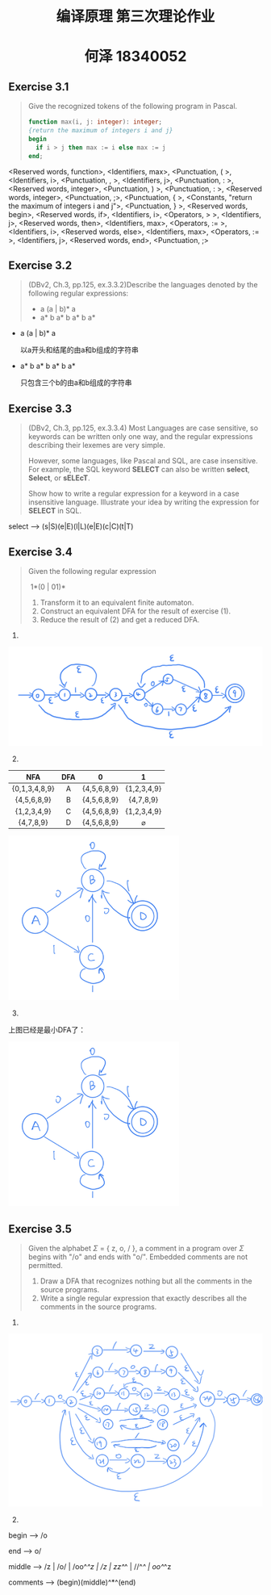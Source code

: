 <h1 align=center>编译原理 第三次理论作业</h1>

<h1 align=center>何泽  18340052</h1>

## Exercise 3.1

> Give the recognized tokens of the following program in Pascal.
>
> ```pascal
> function max(i, j: integer): integer; 
> {return the maximum of integers i and j} 
> begin
> 	if i > j then max := i else max := j 
> end;
> ```

<Reserved words, function>, <Identifiers, max>, <Punctuation, ( >, <Identifiers, i>, <Punctuation, , >, <Identifiers, j>, <Punctuation, : >, <Reserved words, integer>,  <Punctuation, ) >,  <Punctuation, : >, <Reserved words, integer>,  <Punctuation, ;>, <Punctuation, { >, <Constants, "return the maximum of integers i and j">, <Punctuation, } >, <Reserved words, begin>, <Reserved words, if>, <Identifiers, i>, <Operators, > >, <Identifiers, j>, <Reserved words, then>, <Identifiers, max>,  <Operators, := >, <Identifiers, i>, <Reserved words, else>, <Identifiers, max>,  <Operators, := >, <Identifiers, j>, <Reserved words, end>, <Punctuation, ;>

## Exercise 3.2

> (DBv2, Ch.3, pp.125, ex.3.3.2)Describe the languages denoted by the following regular expressions:
>
> - a (a | b)* a
> - a* b a* b a* b a*

- a (a | b)* a

    以a开头和结尾的由a和b组成的字符串

- a* b a* b a* b a*

    只包含三个b的由a和b组成的字符串

## Exercise 3.3

> (DBv2, Ch.3, pp.125, ex.3.3.4) Most Languages are case sensitive, so keywords can be written only one way, and the regular expressions describing their lexemes are very simple.
>
> However, some languages, like Pascal and SQL, are case insensitive. For example, the SQL keyword **SELECT** can also be written **select**, **Select**, or **sELEcT**.
>
> Show how to write a regular expression for a keyword in a case insensitive language. Illustrate your idea by writing the expression for **SELECT** in SQL.

select —> (s|S)(e|E)(l|L)(e|E)(c|C)(t|T) 

## Exercise 3.4

> Given the following regular expression
>
> ​						1\*(0 | 01)\*
>
> 1. Transform it to an equivalent finite automaton.
> 2.  Construct an equivalent DFA for the result of exercise (1).
> 3. Reduce the result of (2) and get a reduced DFA.

1. 

<img src="README.assets/IMG_7B75C0C26D69-1.jpeg" alt="IMG_7B75C0C26D69-1" style="zoom:67%;" />

2. 

|      NFA      | DFA  |      0      |       1       |
| :-----------: | :--: | :---------: | :-----------: |
| {0,1,3,4,8,9} |  A   | {4,5,6,8,9} |  {1,2,3,4,9}  |
|  {4,5,6,8,9}  |  B   | {4,5,6,8,9} |   {4,7,8,9}   |
|  {1,2,3,4,9}  |  C   | {4,5,6,8,9} |  {1,2,3,4,9}  |
|   {4,7,8,9}   |  D   | {4,5,6,8,9} | $\varnothing$ |

<img src="README.assets/IMG_CBFEA1BA0382-1.jpeg" alt="IMG_CBFEA1BA0382-1" style="zoom:33%;" />

3. 

上图已经是最小DFA了：

<img src="README.assets/IMG_CBFEA1BA0382-1.jpeg" alt="IMG_CBFEA1BA0382-1" style="zoom:33%;" />

## Exercise 3.5

> Given the alphabet $\Sigma$ = { z, o, / }, a comment in a program over $\Sigma$ begins with "/o" and ends with "o/". Embedded comments are not permitted.
>
> 1. Draw a DFA that recognizes nothing but all the comments in the source programs.
> 2. Write a single regular expression that exactly describes all the comments in the source programs.

1. 

<img src="README.assets/IMG_0208EEC03CCA-1.jpeg" alt="IMG_0208EEC03CCA-1" style="zoom:67%;" />

2. 

begin —> /o

end —> o/

middle —>  /z | /o/ | /oo^*^z | /z | zz^*^ | //^*^ | oo^*^z

comments —> (begin)(middle)^*^(end)